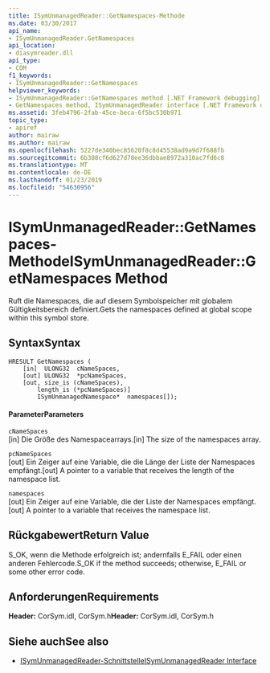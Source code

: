 ```yaml
---
title: ISymUnmanagedReader::GetNamespaces-Methode
ms.date: 03/30/2017
api_name:
- ISymUnmanagedReader.GetNamespaces
api_location:
- diasymreader.dll
api_type:
- COM
f1_keywords:
- ISymUnmanagedReader::GetNamespaces
helpviewer_keywords:
- ISymUnmanagedReader::GetNamespaces method [.NET Framework debugging]
- GetNamespaces method, ISymUnmanagedReader interface [.NET Framework debugging]
ms.assetid: 3feb4796-2fab-45ce-beca-6f5bc530b971
topic_type:
- apiref
author: mairaw
ms.author: mairaw
ms.openlocfilehash: 5227de340bec85620f8c8d45538ad9a9d7f688fb
ms.sourcegitcommit: 6b308cf6d627d78ee36dbbae8972a310ac7fd6c8
ms.translationtype: MT
ms.contentlocale: de-DE
ms.lasthandoff: 01/23/2019
ms.locfileid: "54630956"
---
```

# <a name="isymunmanagedreadergetnamespaces-method"></a><span data-ttu-id="10c92-102">ISymUnmanagedReader::GetNamespaces-Methode</span><span class="sxs-lookup"><span data-stu-id="10c92-102">ISymUnmanagedReader::GetNamespaces Method</span></span>
<span data-ttu-id="10c92-103">Ruft die Namespaces, die auf diesem Symbolspeicher mit globalem Gültigkeitsbereich definiert.</span><span class="sxs-lookup"><span data-stu-id="10c92-103">Gets the namespaces defined at global scope within this symbol store.</span></span>  
  
## <a name="syntax"></a><span data-ttu-id="10c92-104">Syntax</span><span class="sxs-lookup"><span data-stu-id="10c92-104">Syntax</span></span>  
  
```  
HRESULT GetNamespaces (  
    [in]  ULONG32  cNameSpaces,  
    [out] ULONG32  *pcNameSpaces,  
    [out, size_is (cNameSpaces),  
        length_is (*pcNameSpaces)]  
        ISymUnmanagedNamespace*  namespaces[]);  
```  
  
#### <a name="parameters"></a><span data-ttu-id="10c92-105">Parameter</span><span class="sxs-lookup"><span data-stu-id="10c92-105">Parameters</span></span>  
 `cNameSpaces`  
 <span data-ttu-id="10c92-106">[in] Die Größe des Namespacearrays.</span><span class="sxs-lookup"><span data-stu-id="10c92-106">[in] The size of the namespaces array.</span></span>  
  
 `pcNameSpaces`  
 <span data-ttu-id="10c92-107">[out] Ein Zeiger auf eine Variable, die die Länge der Liste der Namespaces empfängt.</span><span class="sxs-lookup"><span data-stu-id="10c92-107">[out] A pointer to a variable that receives the length of the namespace list.</span></span>  
  
 `namespaces`  
 <span data-ttu-id="10c92-108">[out] Ein Zeiger auf eine Variable, die der Liste der Namespaces empfängt.</span><span class="sxs-lookup"><span data-stu-id="10c92-108">[out] A pointer to a variable that receives the namespace list.</span></span>  
  
## <a name="return-value"></a><span data-ttu-id="10c92-109">Rückgabewert</span><span class="sxs-lookup"><span data-stu-id="10c92-109">Return Value</span></span>  
 <span data-ttu-id="10c92-110">S_OK, wenn die Methode erfolgreich ist; andernfalls E_FAIL oder einen anderen Fehlercode.</span><span class="sxs-lookup"><span data-stu-id="10c92-110">S_OK if the method succeeds; otherwise, E_FAIL or some other error code.</span></span>  
  
## <a name="requirements"></a><span data-ttu-id="10c92-111">Anforderungen</span><span class="sxs-lookup"><span data-stu-id="10c92-111">Requirements</span></span>  
 <span data-ttu-id="10c92-112">**Header:** CorSym.idl, CorSym.h</span><span class="sxs-lookup"><span data-stu-id="10c92-112">**Header:** CorSym.idl, CorSym.h</span></span>  
  
## <a name="see-also"></a><span data-ttu-id="10c92-113">Siehe auch</span><span class="sxs-lookup"><span data-stu-id="10c92-113">See also</span></span>
- [<span data-ttu-id="10c92-114">ISymUnmanagedReader-Schnittstelle</span><span class="sxs-lookup"><span data-stu-id="10c92-114">ISymUnmanagedReader Interface</span></span>](../../../../docs/framework/unmanaged-api/diagnostics/isymunmanagedreader-interface.md)

